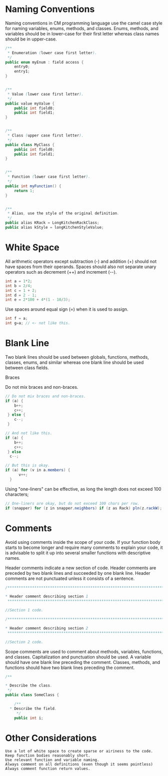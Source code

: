 # Naming Conventions

Naming conventions in CM programming language use the camel case style for naming variables, enums, methods, and classes. Enums, methods, and variables should be in lower-case for their first letter whereas class names should be in upper-case.

```java
/**
 * Enumeration (lower case first letter).
 */
public enum myEnum : field access {
    entry0;
    entry1;
}


/**
 * Value (lower case first letter).
 */
public value myValue {
    public int field0;
    public int field1;
}


/**
 * Class (upper case first letter).
 */
public class MyClass {
    public int field0;
    public int field1;
}


/**
 * Function (lower case first letter).
 */
public int myFunction() {
    return 1;
}


/**
 * Alias, use the style of the original definition.
 */
public alias KRack = LongKitchenRackClass;
public alias kStyle = longKitchenStyleValue;
```

# White Space

All arithmetic operators except subtraction (-) and addition (+) should not have spaces from their operands. Spaces should also not separate unary operators such as decrement (++) and increment (--).

```java
int a = 1*2;
int b = 2/4;
int c = 1 + 2;
int d = 2 - 1;
int e = 2*100 + 4*(1 - 10/3);
```

Use spaces around equal sign (=) when it is used to assign.

```java
int f = a;
int g=a; // <- not like this.
```

# Blank Line

Two blank lines should be used between globals, functions, methods, classes, enums, and similar whereas one blank line should be used between class fields.

Braces

Do not mix braces and non-braces.

```java
// Do not mix braces and non-braces.
if (a) {
    b++;
    c++;
 } else {
    c--;
 }

// And not like this.
if (a) {
    b++;
    c++;
 } else
  c--;

// But this is okay.
if (a) for (v in a.members) {
      v++;
  }
```

Using "one-liners" can be effective, as long the length does not exceed 100 characters;

```java
// One-liners are okay, but do not exceed 100 chars per row.
if (snapper) for (z in snapper.neighbors) if (z as Rack) pln(z.rackW);
```

# Comments

Avoid using comments inside the scope of your code. If your function body starts to become longer and require many comments to explain your code, it is advisable to split it up into several smaller functions with descriptive names.

Header comments indicate a new section of code. Header comments are preceded by two blank lines and succeeded by one blank line. Header comments are not punctuated unless it consists of a sentence.

```java
/**********************************************************************

* Header comment describing section 1
 **********************************************************************/

//Section 1 code.

/**********************************************************************

* Header comment describing section 2
 **********************************************************************/

//Section 2 code.
```

Scope comments are used to comment about methods, variables, functions, and classes. Capitalization and punctuation should be used. A variable should have one blank line preceding the comment. Classes, methods, and functions should have two blank lines preceding the comment.

```java
/**

* Describe the class.
 */
public class SomeClass {

    /**
  * Describe the field.
     */
    public int i;
```

# Other Considerations

    Use a lot of white space to create sparse or airiness to the code.
    Keep function bodies reasonably short.
    Use relevant function and variable naming.
    Always comment on all definitions (even though it seems pointless)
    Always comment function return values.
